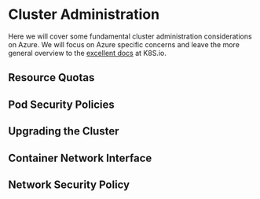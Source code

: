 # Cluster Administration #

Here we will cover some fundamental cluster administration considerations on Azure.  We will focus on Azure specific concerns and leave the more general overview to the [excellent docs](https://kubernetes.io/docs/tasks/) at K8S.io. 

## Resource Quotas ##

## Pod Security Policies ##

## Upgrading the Cluster ##

## Container Network Interface ##

## Network Security Policy ##
